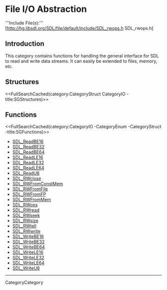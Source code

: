 
# File I/O Abstraction

'''Include File(s):'''  [http://hg.libsdl.org/SDL/file/default/include/SDL_rwops.h SDL_rwops.h]


## Introduction
This category contains functions for handling the general interface for SDL to read and write data streams.  It can easily be extended to files, memory, etc.

<!-- #Remove this line and the ## below to use this markup if it becomes relevant to this category -->
<!-- #== Enumerations == -->
<!-- #<<FullSearchCached(category:CategoryEnum CategoryIO -title:SGEnumerations)>> -->

## Structures
<<FullSearchCached(category:CategoryStruct CategoryIO -title:SGStructures)>>

## Functions
<<FullSearchCached(category:CategoryIO -CategoryEnum -CategoryStruct -title:SGFunctions)>>

<!-- BEGIN CATEGORY LIST -->
- [SDL_ReadBE16](SDL_ReadBE16)
- [SDL_ReadBE32](SDL_ReadBE32)
- [SDL_ReadBE64](SDL_ReadBE64)
- [SDL_ReadLE16](SDL_ReadLE16)
- [SDL_ReadLE32](SDL_ReadLE32)
- [SDL_ReadLE64](SDL_ReadLE64)
- [SDL_ReadU8](SDL_ReadU8)
- [SDL_RWclose](SDL_RWclose)
- [SDL_RWFromConstMem](SDL_RWFromConstMem)
- [SDL_RWFromFile](SDL_RWFromFile)
- [SDL_RWFromFP](SDL_RWFromFP)
- [SDL_RWFromMem](SDL_RWFromMem)
- [SDL_RWops](SDL_RWops)
- [SDL_RWread](SDL_RWread)
- [SDL_RWseek](SDL_RWseek)
- [SDL_RWsize](SDL_RWsize)
- [SDL_RWtell](SDL_RWtell)
- [SDL_RWwrite](SDL_RWwrite)
- [SDL_WriteBE16](SDL_WriteBE16)
- [SDL_WriteBE32](SDL_WriteBE32)
- [SDL_WriteBE64](SDL_WriteBE64)
- [SDL_WriteLE16](SDL_WriteLE16)
- [SDL_WriteLE32](SDL_WriteLE32)
- [SDL_WriteLE64](SDL_WriteLE64)
- [SDL_WriteU8](SDL_WriteU8)
<!-- END CATEGORY LIST -->
----
CategoryCategory
